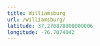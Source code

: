 ```yaml
---
title: Williamsburg
url: /williamsburg/
latitude: 37.270878800000006
longitude: -76.7074042
---
```

